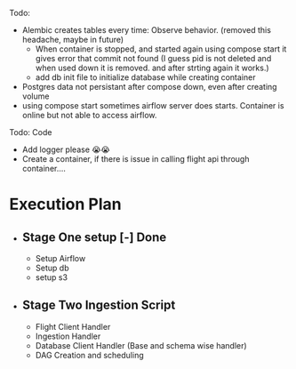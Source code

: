 Todo:

-   Alembic creates tables every time: Observe behavior. (removed this headache, maybe in future)
    -   When container is stopped, and started again using compose start it gives error that commit not found (I guess pid is not deleted and when used down it is removed. and after strting again it works.)
    -   add db init file to initialize database while creating container
-   Postgres data not persistant after compose down, even after creating volume
-   using compose start sometimes airflow server does starts. Container is online but not able to access airflow.

Todo: Code
- Add logger please 😭😭
- Create a container, if there is issue in calling flight api through container....

# Execution Plan

-   ## Stage One setup [-] Done
    -   Setup Airflow
    -   Setup db
    -   setup s3
-   ## Stage Two Ingestion Script
    -   Flight Client Handler
    -   Ingestion Handler
    -   Database Client Handler (Base and schema wise handler)
    -   DAG Creation and scheduling
